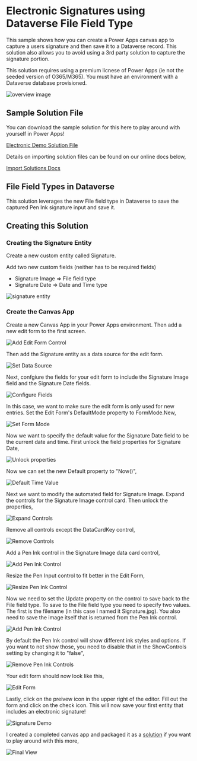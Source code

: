 # Electronic Signatures using Dataverse File Field Type
This sample shows how you can create a Power Apps canvas app to capture a users signature and then save it to a Dataverse record.  This solution also allows you to avoid using a 3rd party solution to capture the signature portion.

This solution requires using a premium licnese of Power Apps (ie not the seeded version of O365/M365).  You must have an environment with a Dataverse database provisioned.

![overview image](images/signature-demo-final-list-view.JPG)

## Sample Solution File
You can download the sample solution for this here to play around with yourself in Power Apps!

[Electronic Demo Solution File](https://github.com/microsoft/Federal-Business-Applications/raw/master/demos/electronic-signatures/ElectronicSignatureDemo_1_0_0_6.zip)

Details on importing solution files can be found on our online docs below,

[Import Solutions Docs](https://docs.microsoft.com/en-us/powerapps/maker/common-data-service/import-update-export-solutions)

## File Field Types in Dataverse
This solution leverages the new File field type in Dataverse to save the captured Pen Ink signature input and save it.  

## Creating this Solution

### Creating the Signature Entity
Create a new custom entity called Signature.

Add two new custom fields (neither has to be required fields)

* Signature Image => File field type
* Signature Date => Date and Time type

![signature entity](images/signature-demo-signature-entity.JPG)

### Create the Canvas App
Create a new Canvas App in your Power Apps environment.  Then add a new edit form to the first screen.

![Add Edit Form Control](images/signature-demo-create-edit-form.JPG)

Then add the Signature entity as a data source for the edit form.

![Set Data Source](images/signature-demo-add-data-source.JPG)

Next, confgiure the fields for your edit form to include the Signature Image field and the Signature Date fields.

![Configure Fields](images/signature-demo-configure-fields.JPG)

In this case, we want to make sure the edit form is only used for new entries.  Set the Edit Form's DefaultMode property to FormMode.New,

![Set Form Mode](images/signature-demo-set-form-new.JPG)

Now we want to specify the default value for the Signature Date field to be the current date and time.  First unlock the field properties for Signature Date,

![Unlock properties](images/signature-demo-unlock-signature-date.JPG)

Now we can set the new Default property to "Now()",

![Default Time Value](images/signature-demo-date-field-default-time.JPG)

Next we want to modify the automated field for Signature Image.  Expand the controls for the Signature Image control card.  Then unlock the properties,

![Expand Controls](images/signature-demo-unlock-signature-image.JPG)

Remove all controls except the DataCardKey control,

![Remove Controls](images/signature-demo-remove-extra-controls.JPG)

Add a Pen Ink control in the Signature Image data card control,

![Add Pen Ink Control](images/signature-demo-add-pen-input-control.JPG)

Resize the Pen Input control to fit better in the Edit Form,

![Resize Pen Ink Control](images/signature-demo-resize-pen-input-control.JPG)

Now we need to set the Update property on the control to save back to the File field type.  To save to the File field type you need to specify two values.  The first is the filename (in this case I named it Signature.jpg).  You also need to save the image itself that is returned from the Pen Ink control.

![Add Pen Ink Control](images/signature-demo-set-update-property-on-image.JPG)

By default the Pen Ink control will show different ink styles and options.  If you want to not show those, you need to disable that in the ShowControls setting by changing it to "false",

![Remove Pen Ink Controls](images/signature-demo-hide-controls.JPG)

Your edit form should now look like this,

![Edit Form](images/signature-demo-pen-input-contorls-missing.JPG)

Lastly, click on the preivew icon in the upper right of the editor.  Fill out the form and click on the check icon.  This will now save your first entity that includes an electronic signature!

![Signature Demo](images/signature-demo-input-form.JPG)

I created a completed canvas app and packaged it as a 
[solution](https://github.com/microsoft/Federal-Business-Applications/raw/master/demos/electronic-signatures/ElectronicSignatureDemo_1_0_0_6.zip) if you want to play around with this more,

![Final View](images/signature-demo-final-list-view.JPG)
